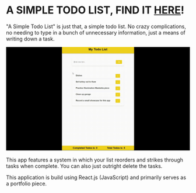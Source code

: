 A SIMPLE TODO LIST, FIND IT [HERE](https://odysseus326.github.io/todoapp/)!
===========================================================================

<p>"A Simple Todo List" is just that, a simple todo list. No crazy complications, no needing to type in a bunch of unnecessary information, just a means of writing down a task.</p>

![Short showcase of Evan's todo app, highlighting a couple interactive features.](./todoapp-showcase.gif)

<p>This app features a system in which your list reorders and strikes through tasks when complete. You can also just outright delete the tasks.</p>

<p>This application is build using React.js (JavaScript) and primarily serves as a portfolio piece.</p>
